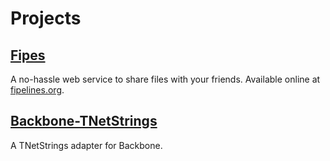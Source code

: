 Projects
==========


## [Fipes](https://github.com/tOkeshu/fipes)

A no-hassle web service to share files with your friends. Available online at [fipelines.org](http://fipelines.org).

## [Backbone-TNetStrings](/blog/backbone-tnetstrings-0.1.0.html)

A TNetStrings adapter for Backbone.

